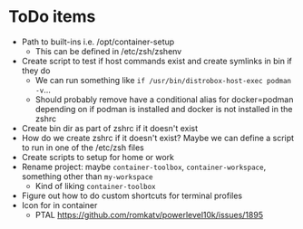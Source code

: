 # ToDo items

- Path to built-ins i.e. /opt/container-setup
  - This can be defined in /etc/zsh/zshenv
- Create script to test if host commands exist and create symlinks in bin if they do
  - We can run something like `if /usr/bin/distrobox-host-exec podman -v`...
  - Should probably remove have a conditional alias for docker=podman depending on if podman is installed and docker is not installed in the zshrc
- Create bin dir as part of zshrc if it doesn't exist
- How do we create zshrc if it doesn't exist? Maybe we can define a script to run in one of the /etc/zsh files
- Create scripts to setup for home or work
- Rename project: maybe `container-toolbox`, `container-workspace`, something other than `my-workspace`
  - Kind of liking `container-toolbox`
- Figure out how to do custom shortcuts for terminal profiles
- Icon for in container
  - PTAL https://github.com/romkatv/powerlevel10k/issues/1895
